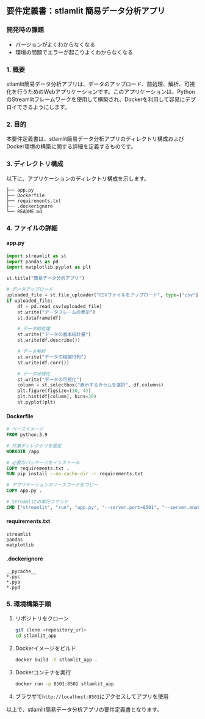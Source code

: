 
## 要件定義書：stlamlit 簡易データ分析アプリ



### 開発時の課題

- バージョンがよくわからなくなる
- 環境の問題でエラーが起こりよくわからなくなる

### 1. 概要
stlamlit簡易データ分析アプリは、データのアップロード、前処理、解析、可視化を行うためのWebアプリケーションです。このアプリケーションは、PythonのStreamlitフレームワークを使用して構築され、Dockerを利用して容易にデプロイできるようにします。

### 2. 目的
本要件定義書は、stlamlit簡易データ分析アプリのディレクトリ構成およびDocker環境の構築に関する詳細を定義するものです。

### 3. ディレクトリ構成
以下に、アプリケーションのディレクトリ構成を示します。

```
├── app.py
├── Dockerfile
├── requirements.txt
├── .dockerignore
└── README.md
```

### 4. ファイルの詳細

#### app.py
```python
import streamlit as st
import pandas as pd
import matplotlib.pyplot as plt

st.title("簡易データ分析アプリ")

# データアップロード
uploaded_file = st.file_uploader("CSVファイルをアップロード", type=["csv"])
if uploaded_file:
    df = pd.read_csv(uploaded_file)
    st.write("データフレームの表示")
    st.dataframe(df)

    # データ前処理
    st.write("データの基本統計量")
    st.write(df.describe())

    # データ解析
    st.write("データの相関行列")
    st.write(df.corr())

    # データ可視化
    st.write("データの可視化")
    column = st.selectbox("表示するカラムを選択", df.columns)
    plt.figure(figsize=(10, 4))
    plt.hist(df[column], bins=30)
    st.pyplot(plt)
```

#### Dockerfile
```Dockerfile
# ベースイメージ
FROM python:3.9

# 作業ディレクトリを設定
WORKDIR /app

# 必要なパッケージをインストール
COPY requirements.txt .
RUN pip install --no-cache-dir -r requirements.txt

# アプリケーションのソースコードをコピー
COPY app.py .

# Streamlitの実行コマンド
CMD ["streamlit", "run", "app.py", "--server.port=8501", "--server.enableCORS=false"]
```

#### requirements.txt
```
streamlit
pandas
matplotlib
```

#### .dockerignore
```
__pycache__
*.pyc
*.pyo
*.pyd
```

### 5. 環境構築手順

1. リポジトリをクローン
    ```bash
    git clone <repository_url>
    cd stlamlit_app
    ```

2. Dockerイメージをビルド
    ```bash
    docker build -t stlamlit_app .
    ```

3. Dockerコンテナを実行
    ```bash
    docker run -p 8501:8501 stlamlit_app
    ```

4. ブラウザで`http://localhost:8501`にアクセスしてアプリを使用

以上で、stlamlit簡易データ分析アプリの要件定義書となります。